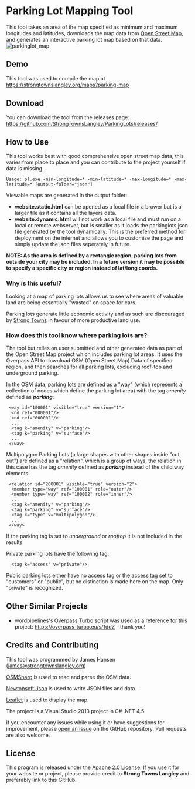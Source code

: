 # Parking Lot Mapping Tool
This tool takes an area of the map specified as minimum and maximum longitudes and latitudes, downloads the map data from [Open Street Map](https://openstreetmap.org), and generates an interactive parking lot map based on that data.
![parkinglot_map](https://github.com/StrongTownsLangley/ParkingLots/assets/160652425/b000c58a-0aa9-43aa-87bf-b91d4155ed00)

## Demo
This tool was used to compile the map at https://strongtownslangley.org/maps?parking-map

## Download
You can download the tool from the releases page: https://github.com/StrongTownsLangley/ParkingLots/releases/

## How to Use
This tool works best with good comprehensive open street map data, this varies from place to place and you can contribute to the project yourself if data is missing.

```
Usage: pl.exe -min-longitude=* -min-latitude=* -max-longitude=* -max-latitude=* [output-folder="json"]
```

Viewable maps are generated in the output folder:
- **website.static.html** can be opened as a local file in a brower but is a larger file as it contains all the layers data.
- **website.dynamic.html** will not work as a local file and must run on a local or remote webserver, but is smaller as it loads the parkinglots.json file generated by the tool dynamically. This is the preferred method for deployment on the internet and allows you to customize the page and simply update the json files seperately in future.

**NOTE: As the area is defined by a rectangle region, parking lots from outside your city may be included. In a future version it may be possible to specify a specific city or region instead of lat/long coords.**

### Why is this useful?
Looking at a map of parking lots allows us to see where areas of valuable land are being essentially "wasted" on space for cars.

Parking lots generate little economic activity and as such are discouraged by [Strong Towns](https://strongtowns.org) in favour of more productive land use.

### How does this tool know where parking lots are?
The tool but relies on user submitted and other generated data as part of the Open Street Map project which includes parking lot areas. It uses the Overpass API to download OSM (Open Street Map) Data of specified region, and then searches for all parking lots, excluding roof-top and underground parking.

In the OSM data, parking lots are defined as a "way" (which represents a collection of nodes which define the parking lot area) with the tag *amenity* defined as ***parking***:
```
 <way id="100001" visible="true" version="1">
  <nd ref="000001"/>
  <nd ref="000002"/>
  ...
  <tag k="amenity" v="parking"/>
  <tag k="parking" v="surface"/>
  ...
 </way>
```

Multipolygon Parking Lots (a large shapes with other shapes inside "cut out") are defined as a "relation", which is a group of ways, the relation in this case has the tag *amenity* defined as ***parking*** instead of the child way elements:
```
 <relation id="200001" visible="true" version="2">
  <member type="way" ref="100001" role="outer"/>
  <member type="way" ref="100002" role="inner"/>
  ...
  <tag k="amenity" v="parking"/>
  <tag k="parking" v="surface"/>
  <tag k="type" v="multipolygon"/>
  ...
 </way>
```

If the parking tag is set to *underground* or *rooftop* it is not included in the results.

Private parking lots have the following tag:
```
  <tag k="access" v="private"/>
```
Public parking lots either have no access tag or the access tag set to "customers" or "public", but no distinction is made here on the map. Only "private" is recognized.

## Other Similar Projects
- wordpipelines's Overpass Turbo script was used as a reference for this project: https://overpass-turbo.eu/s/1ddZ - thank you!
  
## Credits and Contributing

This tool was programmed by James Hansen (james@strongtownslangley.org)

[OSMSharp](https://github.com/OsmSharp) is used to read and parse the OSM data.

[Newtonsoft.Json](https://github.com/JamesNK/Newtonsoft.Json) is used to write JSON files and data.

[Leaflet](https://github.com/Leaflet/Leaflet) is used to display the map.

The project is a Visual Studio 2013 project in C# .NET 4.5.

If you encounter any issues while using it or have suggestions for improvement, please [open an issue](https://github.com/StrongTownsLangley/ParkingLots/issues) on the GitHub repository. Pull requests are also welcome.

## License

This program is released under the [Apache 2.0 License](https://github.com/StrongTownsLangley/ParkingLots/blob/main/LICENSE). If you use it for your website or project, please provide credit to **Strong Towns Langley** and preferably link to this GitHub.
